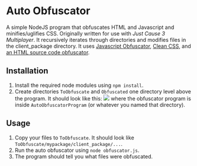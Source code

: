 # Auto Obfuscator
A simple NodeJS program that obfuscates HTML and Javascript and minifies/uglifies CSS. Originally written for use with *Just Cause 3 Multiplayer*. It recursively iterates through directories and modifies files in the client_package directory. It uses [Javascript Obfuscator](https://www.npmjs.com/package/javascript-obfuscator), [Clean CSS](https://www.npmjs.com/package/clean-css), and [an HTML source code obfuscator](http://snapbuilder.com/code_snippet_generator/obfuscate_html_source_code/).

## Installation
1. Install the required node modules using `npm install`.
2. Create directories `ToObfuscate` and `Obfuscated` one directory level above the program. It should look like this:
![](https://i.imgur.com/hCQ3xRR.png)
where the obfuscator program is inside `AutoObfuscatorProgram` (or whatever you named that directory).

## Usage
1. Copy your files to `ToObfuscate`. It should look like `ToObfuscate/mypackage/client_package/...`.
2. Run the auto obfuscator using `node obfuscator.js`.
3. The program should tell you what files were obfuscated.